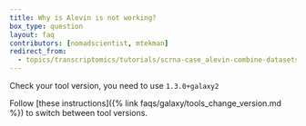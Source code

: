 ```yaml
---
title: Why is Alevin is not working?
box_type: question
layout: faq
contributors: [nomadscientist, mtekman]
redirect_from:
  - topics/transcriptomics/tutorials/scrna-case_alevin-combine-datasets/faqs/alevin_version.md
---
```


Check your tool version, you need to use `1.3.0+galaxy2`

Follow [these instructions]({% link faqs/galaxy/tools_change_version.md %}) to switch between tool versions.

